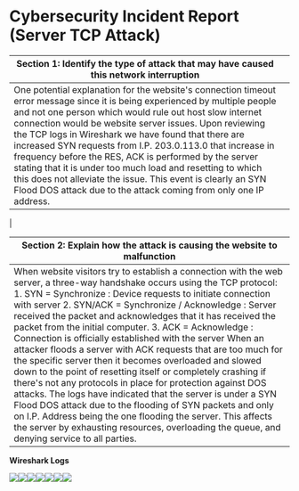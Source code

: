 
# Cybersecurity Incident Report (Server TCP Attack)

| **Section 1: Identify the type of attack that may have caused this**  **network interruption** | |
| --- | --- |
| One potential explanation for the website's connection timeout error message since it is being experienced by multiple people and not one person which would rule out host slow internet connection would be website server issues. Upon reviewing the TCP logs in Wireshark we have found that there are increased SYN requests from I.P. 203.0.113.0 that increase in frequency before the RES, ACK is performed by the server stating that it is under too much load and resetting to which this does not alleviate the issue. This event is clearly an SYN Flood DOS attack due to the attack coming from only one IP address. | |
|

| **Section 2: Explain how the attack is causing the website to malfunction** |
| --- |
| When website visitors try to establish a connection with the web server, a three-way handshake occurs using the TCP protocol:   1. SYN = Synchronize : Device requests to initiate connection with server   2. SYN/ACK = Synchronize / Acknowledge : Server received the packet and acknowledges that it has received the packet from the initial computer.  3. ACK = Acknowledge : Connection is officially established with the server  When an attacker floods a server with ACK requests that are too much for the specific server then it becomes overloaded and slowed down to the point of resetting itself or completely crashing if there's not any protocols in place for protection against DOS attacks. The logs have indicated that the server is under a SYN Flood DOS attack due to the flooding of SYN packets and only on I.P. Address being the one flooding the server. This affects the server by exhausting resources, overloading the queue, and denying service to all parties. |

**Wireshark Logs**

![](data:image/png;base64...)![](data:image/png;base64...)![](data:image/png;base64...)![](data:image/png;base64...)![](data:image/png;base64...)![](data:image/png;base64...)![](data:image/png;base64...)

